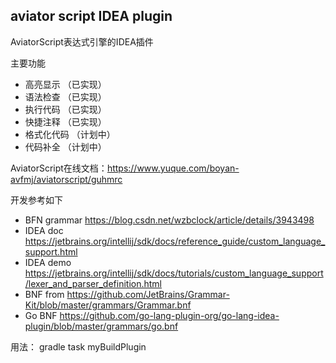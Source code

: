 ## aviator script IDEA plugin

AviatorScript表达式引擎的IDEA插件

主要功能
- 高亮显示   （已实现）
- 语法检查   （已实现）
- 执行代码   （已实现）
- 快捷注释   （已实现）
- 格式化代码 （计划中）
- 代码补全   （计划中）

AviatorScript在线文档：https://www.yuque.com/boyan-avfmj/aviatorscript/guhmrc

开发参考如下
- BFN grammar https://blog.csdn.net/wzbclock/article/details/3943498
- IDEA doc https://jetbrains.org/intellij/sdk/docs/reference_guide/custom_language_support.html
- IDEA demo https://jetbrains.org/intellij/sdk/docs/tutorials/custom_language_support/lexer_and_parser_definition.html
- BNF from https://github.com/JetBrains/Grammar-Kit/blob/master/grammars/Grammar.bnf
- Go BNF https://github.com/go-lang-plugin-org/go-lang-idea-plugin/blob/master/grammars/go.bnf


用法： gradle task  myBuildPlugin
